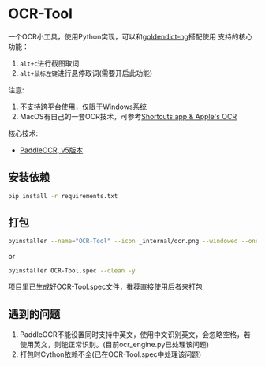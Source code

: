 # OCR-Tool

一个OCR小工具，使用Python实现，可以和[goldendict-ng](https://github.com/xiaoyifang/goldendict-ng)搭配使用
支持的核心功能：
1. `alt+c`进行截图取词
2. `alt+鼠标左键`进行悬停取词(需要开启此功能)

注意:
1. 不支持跨平台使用，仅限于Windows系统
2. MacOS有自己的一套OCR技术，可参考[Shortcuts.app & Apple's OCR](https://xiaoyifang.github.io/goldendict-ng/howto/ocr/#shortcutsapp-apples-ocr)

核心技术:
+ [PaddleOCR, v5版本](https://paddlepaddle.github.io/PaddleOCR/main/quick_start.html)

## 安装依赖
```bash
pip install -r requirements.txt
```

## 打包
```bash
pyinstaller --name="OCR-Tool" --icon _internal/ocr.png --windowed --onefile --collect-all paddleocr main.py
```
or

```bash
pyinstaller OCR-Tool.spec --clean -y
```

项目里已生成好OCR-Tool.spec文件，推荐直接使用后者来打包

## 遇到的问题
1. PaddleOCR不能设置同时支持中英文，使用中文识别英文，会忽略空格，若使用英文，则能正常识别。(目前ocr_engine.py已处理该问题)
2. 打包时Cython依赖不全(已在OCR-Tool.spec中处理该问题)